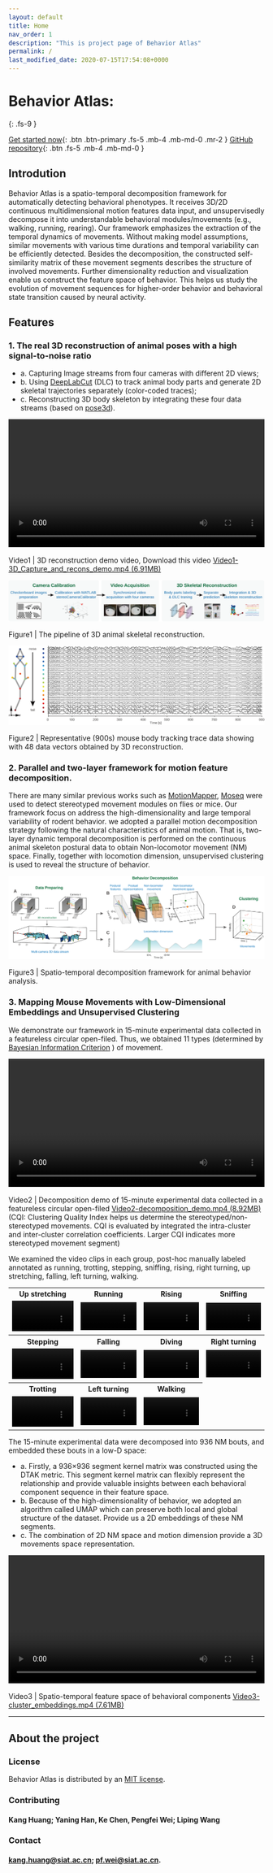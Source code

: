 ```yaml
---
layout: default
title: Home
nav_order: 1
description: "This is project page of Behavior Atlas"
permalink: /
last_modified_date: 2020-07-15T17:54:08+0000
---
```


# Behavior Atlas: 
{: .fs-9 }

[Get started now](https://behavioratlas.tech/docs/get-start/){: .btn .btn-primary .fs-5 .mb-4 .mb-md-0 .mr-2 } [GitHub repository](https://github.com/huangkang314/Behavior-Atlas){: .btn .fs-5 .mb-4 .mb-md-0 }

## Introdution
Behavior Atlas is a spatio-temporal decomposition framework for automatically detecting behavioral phenotypes. It receives 3D/2D continuous multidimensional motion features data input, and unsupervisedly decompose it into understandable behavioral modules/movements (e.g., walking, running, rearing). Our framework emphasizes the extraction of the temporal dynamics of movements. Without making model assumptions, similar movements with various time durations and temporal variability can be efficiently detected. Besides the decomposition, the constructed self-similarity matrix of these movement segments describes the structure of involved movements. Further dimensionality reduction and visualization enable us construct the feature space of behavior. This helps us study the evolution of movement sequences for higher-order behavior and behavioral state transition caused by neural activity. 

## Features
### 1. The real 3D reconstruction of animal poses with a high signal-to-noise ratio 
- a. Capturing Image streams from four cameras with different 2D views; 
- b. Using <a href="https://github.com/DeepLabCut/DeepLabCut" target="_blank">DeepLabCut</a> (DLC) to track animal body parts and generate 2D skeletal trajectories separately (color-coded traces); 
- c. Reconstructing 3D body skeleton by integrating these four data streams (based on <a href="https://github.com/SwathiSheshadri/pose3d" target="_blank">pose3d</a>).

<video width="100%" height = "auto" controls="controls">
  <source type="video/mp4" src="./imgs/Video1-3D_Capture_and_recons_demo.mp4"></source>
  Your browser does not support the video tag.
</video>

Video1 | 3D reconstruction demo video, Download this video <a href="./imgs/Video1-3D_Capture_and_recons_demo.mp4" target="_blank">Video1-3D_Capture_and_recons_demo.mp4 (6.91MB)</a>

![The pipeline of 3D animal skeletal reconstruction](./imgs/3Dpipeline.svg "Figure1") 

Figure1 | The pipeline of 3D animal skeletal reconstruction. 

![representative (900s) mouse body tracking trace data showing with 48 data vectors obtained by 3D reconstruction](./imgs/3DskeletalTrace.png "Figure2") 

Figure2 | Representative (900s) mouse body tracking trace data showing with 48 data vectors obtained by 3D reconstruction. 

### 2. Parallel and two-layer framework for motion feature decomposition.

There are many similar previous works such as <a href="https://github.com/gordonberman/MotionMapper" target="_blank">MotionMapper</a>, <a href="http://datta.hms.harvard.edu/research/behavioral-analysis" target="_blank">Moseq</a> were used to detect stereotyped movement modules on flies or mice. Our framework focus on address the high-dimensionality and large temporal variability of rodent behavior. we adopted a parallel motion decomposition strategy following the natural characteristics of animal motion. That is, two-layer dynamic temporal decomposition is performed on the continuous animal skeleton postural data to obtain Non-locomotor movement (NM) space. Finally, together with locomotion dimension, unsupervised clustering is used to reveal the structure of behavior.

![Spatio-temporal decomposition framework for animal behavior analysis fig1](./imgs/fig1.svg "Figure3")

Figure3 | Spatio-temporal decomposition framework for animal behavior analysis. 


### 3. Mapping Mouse Movements with Low-Dimensional Embeddings and Unsupervised Clustering

We demonstrate our framework in 15-minute experimental data collected in a featureless circular open-filed. Thus, we obtained 11 types (determined by <a href="https://pubmed.ncbi.nlm.nih.gov/27818791" target="_blank">Bayesian Information Criterion</a> ) of movement. 

<video width="100%" height = "auto" controls="controls">
  <source type="video/mp4" src="./imgs/Video2-decomposition_demo.mp4"></source>
</video>

Video2 | Decomposition demo of 15-minute experimental data collected in a featureless circular open-filed <a href="./imgs/Video2-decomposition_demo.mp4" target="_blank">Video2-decomposition_demo.mp4 (8.92MB)</a> (CQI: Clustering Quality Index helps us determine the stereotyped/non-stereotyped movements. CQI is evaluated by integrated  the intra-cluster and inter-cluster correlation coefficients. Larger CQI indicates more stereotyped movement segment)

We examined the video clips in each group, post-hoc manually labeled annotated as running, trotting, stepping, sniffing, rising, right turning, up stretching, falling, left turning, walking.   

<table class="table">
  <tbody>
      <tr>
        <th>Up stretching</th>
        <th>Running</th>
        <th>Rising</th>
        <th>Sniffing</th>
      </tr>
      <tr>
        <td>
          <video width="100%" height = "auto" controls>
            <source type="video/mp4" src="./imgs/1-up_stretching.mp4"></source>
          </video>
        </td>
        <td>
          <video width="100%" height = "auto" controls>
            <source type="video/mp4" src="./imgs/2-running.mp4"></source>
          </video>
        </td>
        <td>
          <video width="100%" height = "auto" controls>
            <source type="video/mp4" src="./imgs/3-rising.mp4"></source>
          </video>
        </td>
        <td>
          <video width="100%" height = "auto" controls>
            <source type="video/mp4" src="./imgs/4-sniffing.mp4"></source>
          </video>
        </td>
      </tr>
      <tr>
        <th>Stepping</th>
        <th>Falling</th>
        <th>Diving</th>
        <th>Right turning</th>
      </tr>
      <tr>
        <td>
          <video width="100%" height = "auto" controls>
            <source type="video/mp4" src="./imgs/5-diving.mp4"></source>
          </video>
        </td>
        <td>
          <video width="100%" height = "auto" controls>
            <source type="video/mp4" src="./imgs/6-right_turning.mp4"></source>
          </video>
        </td>
        <td>
          <video width="100%" height = "auto" controls>
            <source type="video/mp4" src="./imgs/7-stepping.mp4"></source>
          </video>
        </td>
        <td>
          <video width="100%" height = "auto" controls>
            <source type="video/mp4" src="./imgs/8-falling.mp4"></source>
          </video>
        </td>
      </tr>
      <tr>
        <th>Trotting</th>
        <th>Left turning</th>
        <th>Walking</th>
      </tr>
      <tr>
        <td>
          <video width="100%" height = "auto" controls>
            <source type="video/mp4" src="./imgs/9-trotting.mp4"></source>
          </video>
        </td>
        <td>
          <video width="100%" height = "auto" controls>
            <source type="video/mp4" src="./imgs/10-left_turning.mp4"></source>
          </video>
        </td>
        <td>
          <video width="100%" height = "auto" controls>
            <source type="video/mp4" src="./imgs/11-walking.mp4"></source>
          </video>
        </td>
        <td> </td>
      </tr>
  </tbody>
</table>

The 15-minute experimental data were decomposed into 936 NM bouts, and embedded these bouts in a low-D space:
- a. Firstly, a 936×936 segment kernel matrix was constructed using the DTAK metric. This segment kernel matrix can flexibly represent the relationship and provide valuable insights between each behavioral component sequence in their feature space.
- b. Because of the high-dimensionality of behavior, we adopted an algorithm called UMAP which can preserve both local and global structure of the dataset. Provide us a 2D embeddings of these NM segments.
- c. The combination of 2D NM space and motion dimension provide a 3D movements space representation.

<video width="100%" height = "auto" controls="controls">
  <source type="video/mp4" src="./imgs/Video3-cluster_embeddings.mp4"></source>
</video>

Video3 | Spatio-temporal feature space of behavioral components <a href="./imgs/Video3-cluster_embeddings.mp4" target="_blank">Video3-cluster_embeddings.mp4 (7.61MB)</a> 

---


## About the project


### License

Behavior Atlas is distributed by an [MIT license](https://en.wikipedia.org/wiki/MIT_License).

### Contributing


#### Kang Huang; Yaning Han, Ke Chen, Pengfei Wei; Liping Wang

### Contact

#### kang.huang@siat.ac.cn; pf.wei@siat.ac.cn.


